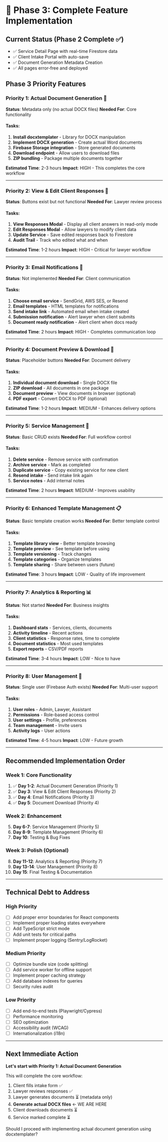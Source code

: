 # 🚀 Phase 3: Complete Feature Implementation

## Current Status (Phase 2 Complete ✅)
- ✅ Service Detail Page with real-time Firestore data
- ✅ Client Intake Portal with auto-save
- ✅ Document Generation Metadata Creation
- ✅ All pages error-free and deployed

## Phase 3 Priority Features

### **Priority 1: Actual Document Generation** 🎯
**Status**: Metadata only (no actual DOCX files)
**Needed For**: Core functionality

#### Tasks:
1. **Install docxtemplater** - Library for DOCX manipulation
2. **Implement DOCX generation** - Create actual Word documents
3. **Firebase Storage integration** - Store generated documents
4. **Download endpoint** - Allow users to download files
5. **ZIP bundling** - Package multiple documents together

**Estimated Time**: 2-3 hours
**Impact**: HIGH - This completes the core workflow

---

### **Priority 2: View & Edit Client Responses** 📝
**Status**: Buttons exist but not functional
**Needed For**: Lawyer review process

#### Tasks:
1. **View Responses Modal** - Display all client answers in read-only mode
2. **Edit Responses Modal** - Allow lawyers to modify client data
3. **Update Service** - Save edited responses back to Firestore
4. **Audit Trail** - Track who edited what and when

**Estimated Time**: 1-2 hours
**Impact**: HIGH - Critical for lawyer workflow

---

### **Priority 3: Email Notifications** 📧
**Status**: Not implemented
**Needed For**: Client communication

#### Tasks:
1. **Choose email service** - SendGrid, AWS SES, or Resend
2. **Email templates** - HTML templates for notifications
3. **Send intake link** - Automated email when intake created
4. **Submission notification** - Alert lawyer when client submits
5. **Document ready notification** - Alert client when docs ready

**Estimated Time**: 2 hours
**Impact**: HIGH - Completes communication loop

---

### **Priority 4: Document Preview & Download** 📄
**Status**: Placeholder buttons
**Needed For**: Document delivery

#### Tasks:
1. **Individual document download** - Single DOCX file
2. **ZIP download** - All documents in one package
3. **Document preview** - View documents in browser (optional)
4. **PDF export** - Convert DOCX to PDF (optional)

**Estimated Time**: 1-2 hours
**Impact**: MEDIUM - Enhances delivery options

---

### **Priority 5: Service Management** 🔧
**Status**: Basic CRUD exists
**Needed For**: Full workflow control

#### Tasks:
1. **Delete service** - Remove service with confirmation
2. **Archive service** - Mark as completed
3. **Duplicate service** - Copy existing service for new client
4. **Resend intake** - Send intake link again
5. **Service notes** - Add internal notes

**Estimated Time**: 2 hours
**Impact**: MEDIUM - Improves usability

---

### **Priority 6: Enhanced Template Management** 📋
**Status**: Basic template creation works
**Needed For**: Better template control

#### Tasks:
1. **Template library view** - Better template browsing
2. **Template preview** - See template before using
3. **Template versioning** - Track changes
4. **Template categories** - Organize templates
5. **Template sharing** - Share between users (future)

**Estimated Time**: 3 hours
**Impact**: LOW - Quality of life improvement

---

### **Priority 7: Analytics & Reporting** 📊
**Status**: Not started
**Needed For**: Business insights

#### Tasks:
1. **Dashboard stats** - Services, clients, documents
2. **Activity timeline** - Recent actions
3. **Client statistics** - Response rates, time to complete
4. **Document statistics** - Most used templates
5. **Export reports** - CSV/PDF reports

**Estimated Time**: 3-4 hours
**Impact**: LOW - Nice to have

---

### **Priority 8: User Management** 👥
**Status**: Single user (Firebase Auth exists)
**Needed For**: Multi-user support

#### Tasks:
1. **User roles** - Admin, Lawyer, Assistant
2. **Permissions** - Role-based access control
3. **User settings** - Profile, preferences
4. **Team management** - Invite users
5. **Activity logs** - User actions

**Estimated Time**: 4-5 hours
**Impact**: LOW - Future growth

---

## Recommended Implementation Order

### Week 1: Core Functionality
1. ✅ **Day 1-2**: Actual Document Generation (Priority 1)
2. ✅ **Day 3**: View & Edit Client Responses (Priority 2)
3. ✅ **Day 4**: Email Notifications (Priority 3)
4. ✅ **Day 5**: Document Download (Priority 4)

### Week 2: Enhancement
5. **Day 6-7**: Service Management (Priority 5)
6. **Day 8-9**: Template Management (Priority 6)
7. **Day 10**: Testing & Bug Fixes

### Week 3: Polish (Optional)
8. **Day 11-12**: Analytics & Reporting (Priority 7)
9. **Day 13-14**: User Management (Priority 8)
10. **Day 15**: Final Testing & Documentation

---

## Technical Debt to Address

### High Priority
- [ ] Add proper error boundaries for React components
- [ ] Implement proper loading states everywhere
- [ ] Add TypeScript strict mode
- [ ] Add unit tests for critical paths
- [ ] Implement proper logging (Sentry/LogRocket)

### Medium Priority
- [ ] Optimize bundle size (code splitting)
- [ ] Add service worker for offline support
- [ ] Implement proper caching strategy
- [ ] Add database indexes for queries
- [ ] Security rules audit

### Low Priority
- [ ] Add end-to-end tests (Playwright/Cypress)
- [ ] Performance monitoring
- [ ] SEO optimization
- [ ] Accessibility audit (WCAG)
- [ ] Internationalization (i18n)

---

## Next Immediate Action

**Let's start with Priority 1: Actual Document Generation**

This will complete the core workflow:
1. Client fills intake form ✅
2. Lawyer reviews responses ✅
3. Lawyer generates documents ⏳ (metadata only)
4. **Generate actual DOCX files** ← WE ARE HERE
5. Client downloads documents ⏳
6. Service marked complete ⏳

Should I proceed with implementing actual document generation using docxtemplater?
